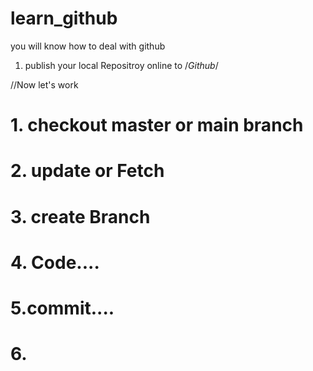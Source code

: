 # learn_github
 you will know how to deal with github

 1. publish your local Repositroy online to /*Github*/

 //Now let's work
 
 # 1. checkout master or main branch
 # 2. update or Fetch 

 # 3. create Branch 

 # 4. Code....

 # 5.commit....

 # 6.   

